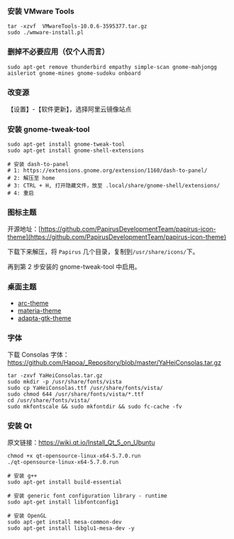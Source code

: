 ### 安装 VMware Tools

```
tar -xzvf  VMwareTools-10.0.6-3595377.tar.gz
sudo ./wmware-install.pl
```

### 删掉不必要应用（仅个人而言）

```
sudo apt-get remove thunderbird empathy simple-scan gnome-mahjongg aisleriot gnome-mines gnome-sudoku onboard
```

### 改变源

【设置】-【软件更新】，选择阿里云镜像站点

### 安装 gnome-tweak-tool

```
sudo apt-get install gnome-tweak-tool
sudo apt-get install gnome-shell-extensions

# 安装 dash-to-panel
# 1: https://extensions.gnome.org/extension/1160/dash-to-panel/
# 2: 解压至 home
# 3: CTRL + H, 打开隐藏文件，放至 .local/share/gnome-shell/extensions/
# 4: 重启
```

### 图标主题

开源地址：[https://github.com/PapirusDevelopmentTeam/papirus-icon-theme](https://github.com/PapirusDevelopmentTeam/papirus-icon-theme)

下载下来解压，将 `Papirus` 几个目录，复制到`/usr/share/icons/`下。

再到第 2 步安装的 gnome-tweak-tool 中启用。

### 桌面主题

 - [arc-theme](https://github.com/NicoHood/arc-theme)
 - [materia-theme](https://github.com/nana-4/materia-theme)
 - [adapta-gtk-theme](https://github.com/adapta-project/adapta-gtk-theme)

### 字体

下载 Consolas 字体：https://github.com/Hapoa/_Repository/blob/master/YaHeiConsolas.tar.gz

```
tar -zxvf YaHeiConsolas.tar.gz
sudo mkdir -p /usr/share/fonts/vista
sudo cp YaHeiConsolas.ttf /usr/share/fonts/vista/
sudo chmod 644 /usr/share/fonts/vista/*.ttf
cd /usr/share/fonts/vista/
sudo mkfontscale && sudo mkfontdir && sudo fc-cache -fv
```

### 安装 Qt

原文链接：https://wiki.qt.io/Install_Qt_5_on_Ubuntu

```
chmod +x qt-opensource-linux-x64-5.7.0.run
./qt-opensource-linux-x64-5.7.0.run

# 安装 g++ 
sudo apt-get install build-essential

# 安装 generic font configuration library - runtime
sudo apt-get install libfontconfig1

# 安装 OpenGL
sudo apt-get install mesa-common-dev
sudo apt-get install libglu1-mesa-dev -y
```
